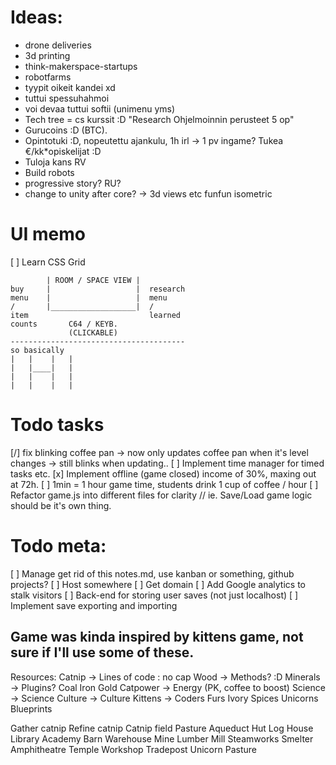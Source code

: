 # Ideas:
  - drone deliveries
  - 3d printing
  - think-makerspace-startups
  - robotfarms
  - tyypit oikeit kandei xd
  - tuttui spessuhahmoi
  - voi devaa tuttui softii (unimenu yms)
  - Tech tree = cs kurssit :D "Research Ohjelmoinnin perusteet 5 op"
  - Gurucoins :D (BTC).
  - Opintotuki :D, nopeutettu ajankulu, 1h irl -> 1 pv ingame? Tukea €/kk*opiskelijat :D
  - Tuloja kans RV  
  - Build robots
  - progressive story? RU?
  - change to unity after core? -> 3d views etc funfun isometric

# UI memo
  [ ] Learn CSS Grid

            | ROOM / SPACE VIEW |
    buy     |                   |  research
    menu    |                   |  menu
    /       |___________________|  /
    item                           learned
    counts       C64 / KEYB.
                 (CLICKABLE)
    ---------------------------------------
    so basically
    |   |    |   |
    |   |____|   |
    |   |    |   |
    |   |    |   |

# Todo tasks
  [/] fix blinking coffee pan
      -> now only updates coffee pan when it's level changes
      -> still blinks when updating..
  [ ] Implement time manager for timed tasks etc.
    [x] Implement offline (game closed) income of 30%, maxing out at 72h.
    [ ] 1min = 1 hour game time, students drink 1 cup of coffee / hour
  [ ] Refactor game.js into different files for clarity
      // ie. Save/Load game logic should be it's own thing.

# Todo meta:
  [ ] Manage get rid of this notes.md, use kanban or something, github projects?
  [ ] Host somewhere
  [ ] Get domain
  [ ] Add Google analytics to stalk visitors
  [ ] Back-end for storing user saves (not just localhost)
  [ ] Implement save exporting and importing

## Game was kinda inspired by kittens game, not sure if I'll use some of these.
Resources:
Catnip 		-> 	Lines of code : no cap
Wood 		->	Methods? :D
Minerals	-> 	Plugins?
Coal
Iron
Gold
Catpower	-> 	Energy (PK, coffee to boost)
Science 	-> 	Science
Culture		-> 	Culture
Kittens 	->  Coders
Furs
Ivory
Spices
Unicorns
Blueprints

Gather catnip
Refine catnip
Catnip field
Pasture
Aqueduct
Hut
Log House
Library
Academy
Barn
Warehouse
Mine
Lumber Mill
Steamworks
Smelter
Amphitheatre
Temple
Workshop
Tradepost
Unicorn Pasture
